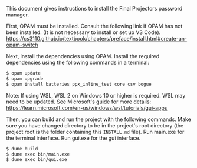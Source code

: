 This document gives instructions to install the Final Projectors password manager.

First, OPAM must be installed.
Consult the following link if OPAM has not been installed. (It is not necessary to install or set up VS Code).
https://cs3110.github.io/textbook/chapters/preface/install.html#create-an-opam-switch

Next, install the dependencies using OPAM.
Install the required dependencies using the following commands in a terminal:
```sh
$ opam update
$ opam upgrade
$ opam install batteries ppx_inline_test core csv bogue
```

Note: If using WSL, WSL 2 on Windows 10 or higher is required. WSL may need to be updated. See Microsoft's guide for more details: https://learn.microsoft.com/en-us/windows/wsl/tutorials/gui-apps

Then, you can build and run the project with the following commands. Make sure you have changed directory to be in the project's root directory (the project root is the folder containing this `INSTALL.md` file). Run main.exe for the terminal interface. Run gui.exe for the gui interface.
```sh
$ dune build
$ dune exec bin/main.exe
$ dune exec bin/gui.exe
```
